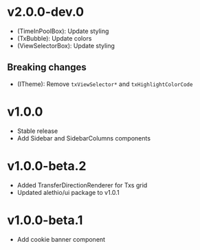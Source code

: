 # v2.0.0-dev.0

- (TimeInPoolBox): Update styling
- (TxBubble): Update colors
- (ViewSelectorBox): Update styling

## Breaking changes

- (ITheme): Remove `txViewSelector*` and `txHighlightColorCode`

# v1.0.0

- Stable release
- Add Sidebar and SidebarColumns components

# v1.0.0-beta.2

- Added TransferDirectionRenderer for Txs grid
- Updated alethio/ui package to v1.0.1

# v1.0.0-beta.1

- Add cookie banner component
